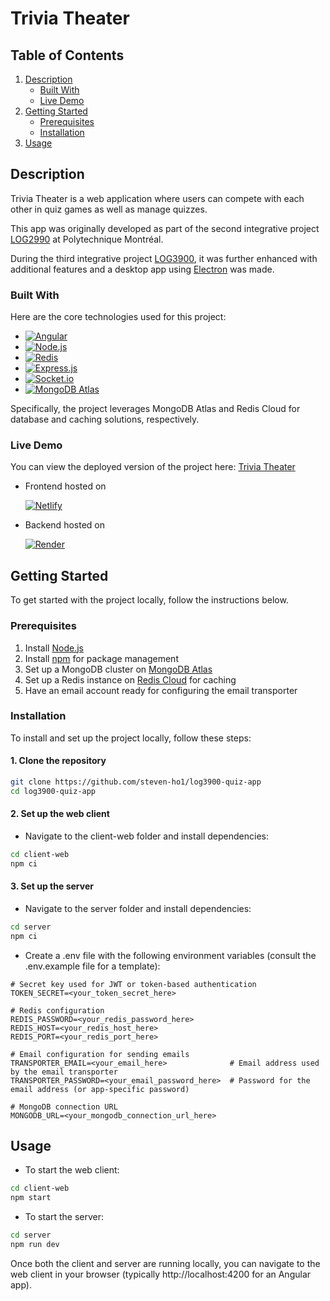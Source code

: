 # Trivia Theater

## Table of Contents

1. [Description](#description)
    - [Built With](#built-with)
    - [Live Demo](#live-demo)
2. [Getting Started](#getting-started)
    - [Prerequisites](#prerequisites)
    - [Installation](#installation)
3. [Usage](#usage)

## Description

Trivia Theater is a web application where users can compete with each other in quiz games as well as manage quizzes.

This app was originally developed as part of the second integrative project [LOG2990](https://www.polymtl.ca/programmes/cours/projet-de-logiciel-dapplication-web) at Polytechnique Montréal.

During the third integrative project [LOG3900](https://www.polymtl.ca/programmes/cours/projet-devolution-dun-logiciel), it was further enhanced with additional features and a desktop app using [Electron](https://www.electronjs.org/) was made.

### Built With

Here are the core technologies used for this project:

-   [![Angular](https://img.shields.io/badge/Angular-DD0031?style=for-the-badge&logo=angular&logoColor=white)](https://angular.dev/)
-   [![Node.js](https://img.shields.io/badge/Node%20js-339933?style=for-the-badge&logo=nodedotjs&logoColor=white)](https://nodejs.org/)
-   [![Redis](https://img.shields.io/badge/redis-%23DD0031.svg?&style=for-the-badge&logo=redis&logoColor=white)](https://redis.io/)
-   [![Express.js](https://img.shields.io/badge/Express%20js-000000?style=for-the-badge&logo=express&logoColor=white)](https://expressjs.com/)
-   [![Socket.io](https://img.shields.io/badge/Socket.io-010101?&style=for-the-badge&logo=Socket.io&logoColor=white)](https://socket.io/)
-   [![MongoDB Atlas](https://img.shields.io/badge/MongoDB-4EA94B?style=for-the-badge&logo=mongodb&logoColor=white)](https://www.mongodb.com/products/platform/atlas-database)

Specifically, the project leverages MongoDB Atlas and Redis Cloud for database and caching solutions, respectively.

### Live Demo

You can view the deployed version of the project here: [Trivia Theater](https://trivia-theater.netlify.app)

-   Frontend hosted on

    [![Netlify](https://img.shields.io/badge/Netlify-00C7B7?style=for-the-badge&logo=netlify&logoColor=white)](https://www.netlify.com/)

-   Backend hosted on

    [![Render](https://img.shields.io/badge/Render-46E3B7?style=for-the-badge&logo=render&logoColor=white)](https://render.com/)

## Getting Started

To get started with the project locally, follow the instructions below.

### Prerequisites

1. Install [Node.js](https://nodejs.org/en/)
2. Install [npm](https://www.npmjs.com/) for package management
3. Set up a MongoDB cluster on [MongoDB Atlas](https://www.mongodb.com/products/platform/atlas-database)
4. Set up a Redis instance on [Redis Cloud](https://redis.io/cloud/) for caching
5. Have an email account ready for configuring the email transporter

### Installation

To install and set up the project locally, follow these steps:

#### 1. Clone the repository

```bash
git clone https://github.com/steven-ho1/log3900-quiz-app
cd log3900-quiz-app
```

#### 2. Set up the web client

-   Navigate to the client-web folder and install dependencies:

```bash
cd client-web
npm ci
```

#### 3. Set up the server

-   Navigate to the server folder and install dependencies:

```bash
cd server
npm ci
```

-   Create a .env file with the following environment variables (consult the .env.example file for a template):

```env
# Secret key used for JWT or token-based authentication
TOKEN_SECRET=<your_token_secret_here>

# Redis configuration
REDIS_PASSWORD=<your_redis_password_here>
REDIS_HOST=<your_redis_host_here>
REDIS_PORT=<your_redis_port_here>

# Email configuration for sending emails
TRANSPORTER_EMAIL=<your_email_here>              # Email address used by the email transporter
TRANSPORTER_PASSWORD=<your_email_password_here>  # Password for the email address (or app-specific password)

# MongoDB connection URL
MONGODB_URL=<your_mongodb_connection_url_here>
```

## Usage

-   To start the web client:

```bash
cd client-web
npm start
```

-   To start the server:

```bash
cd server
npm run dev
```

Once both the client and server are running locally, you can navigate to the web client in your browser (typically http://localhost:4200 for an Angular app).
